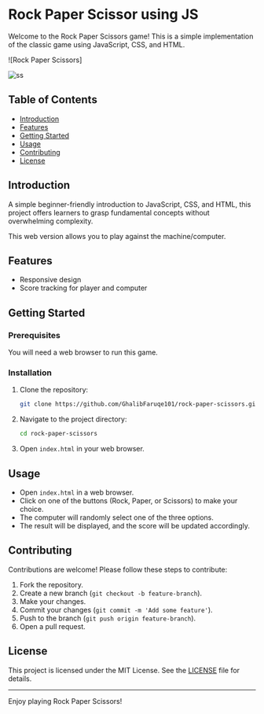# Rock Paper Scissor using JS
 

Welcome to the Rock Paper Scissors game! This is a simple implementation of the classic game using JavaScript, CSS, and HTML.

![Rock Paper Scissors]

![ss](https://github.com/GhalibFaruqe101/Rock-Paper-Scissor-using-JS/assets/116834406/eaf25643-a09b-4533-82ed-065a6e21ca14)

## Table of Contents

- [Introduction](#introduction)
- [Features](#features)
- [Getting Started](#getting-started)
- [Usage](#usage)
- [Contributing](#contributing)
- [License](#license)

## Introduction

A simple beginner-friendly introduction to JavaScript, CSS, and HTML, this project offers learners to grasp fundamental concepts without overwhelming complexity.

This web version allows you to play against the machine/computer.

## Features

- Responsive design
- Score tracking for player and computer

## Getting Started

### Prerequisites

You will need a web browser to run this game.

### Installation

1. Clone the repository:
    ```bash
    git clone https://github.com/GhalibFaruqe101/rock-paper-scissors.git
    ```
2. Navigate to the project directory:
    ```bash
    cd rock-paper-scissors
    ```
3. Open `index.html` in your web browser.

## Usage

- Open `index.html` in a web browser.
- Click on one of the buttons (Rock, Paper, or Scissors) to make your choice.
- The computer will randomly select one of the three options.
- The result will be displayed, and the score will be updated accordingly.

## Contributing

Contributions are welcome! Please follow these steps to contribute:

1. Fork the repository.
2. Create a new branch (`git checkout -b feature-branch`).
3. Make your changes.
4. Commit your changes (`git commit -m 'Add some feature'`).
5. Push to the branch (`git push origin feature-branch`).
6. Open a pull request.

## License

This project is licensed under the MIT License. See the [LICENSE](LICENSE) file for details.

---

Enjoy playing Rock Paper Scissors!
